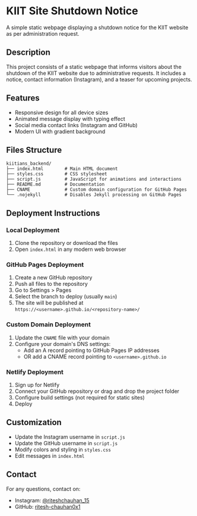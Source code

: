 # KIIT Site Shutdown Notice

A simple static webpage displaying a shutdown notice for the KIIT website as per administration request.

## Description

This project consists of a static webpage that informs visitors about the shutdown of the KIIT website due to administrative requests. It includes a notice, contact information (Instagram), and a teaser for upcoming projects.

## Features

- Responsive design for all device sizes
- Animated message display with typing effect
- Social media contact links (Instagram and GitHub)
- Modern UI with gradient background

## Files Structure

```
kiitians_backend/
├── index.html        # Main HTML document
├── styles.css        # CSS stylesheet
├── script.js         # JavaScript for animations and interactions
├── README.md         # Documentation
├── CNAME             # Custom domain configuration for GitHub Pages
└── .nojekyll         # Disables Jekyll processing on GitHub Pages
```

## Deployment Instructions

### Local Deployment

1. Clone the repository or download the files
2. Open `index.html` in any modern web browser

### GitHub Pages Deployment

1. Create a new GitHub repository
2. Push all files to the repository
3. Go to Settings > Pages
4. Select the branch to deploy (usually `main`)
5. The site will be published at `https://<username>.github.io/<repository-name>/`

### Custom Domain Deployment

1. Update the `CNAME` file with your domain
2. Configure your domain's DNS settings:
   - Add an A record pointing to GitHub Pages IP addresses
   - OR add a CNAME record pointing to `<username>.github.io`

### Netlify Deployment

1. Sign up for Netlify
2. Connect your GitHub repository or drag and drop the project folder
3. Configure build settings (not required for static sites)
4. Deploy

## Customization

- Update the Instagram username in `script.js`
- Update the GitHub username in `script.js`
- Modify colors and styling in `styles.css`
- Edit messages in `index.html`

## Contact

For any questions, contact on:
- Instagram: [@riteshchauhan_15](https://instagram.com/riteshchauhan_15)
- GitHub: [ritesh-chauhan0x1](https://github.com/ritesh-chauhan0x1)
